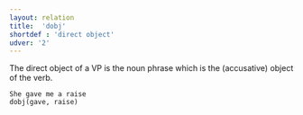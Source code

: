 ```yaml
---
layout: relation
title:  'dobj'
shortdef : 'direct object'
udver: '2'
---
```


The direct object of a VP is the noun phrase which is the (accusative) object of the verb.

~~~ sdparse
She gave me a raise
dobj(gave, raise)
~~~
<!-- Interlanguage links updated Čt lis 12 09:43:34 CET 2020 -->

